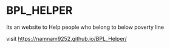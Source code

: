 # BPL_HELPER

Its an website to  Help people who belong to below poverty line

visit https://namnam9252.github.io/BPL_Helper/
